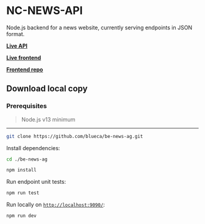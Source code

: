 # NC-NEWS-API

Node.js backend for a news website, currently serving endpoints in JSON format.

[**Live API**](https://nicks-nc-news.herokuapp.com/api)

[**Live frontend**](https://news-ag.netlify.app/)


[**Frontend repo**](https://github.com/blueca/fe-news-ag)

## Download local copy

### Prerequisites

> Node.js v13 minimum

---

```bash
git clone https://github.com/blueca/be-news-ag.git
```

Install dependencies:

```bash
cd ./be-news-ag
```

```bash
npm install
```
Run endpoint unit tests:

```bash
npm run test
```

Run locally on [`http://localhost:9090/`](http://localhost:9090/):

```bash
npm run dev
```

